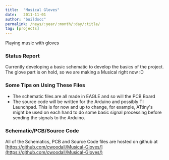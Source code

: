 ```yaml
---
title:  "Musical Gloves"
date:   2011-11-01
author: "buildscc"
permalink: /news/:year/:month/:day/:title/
tag: [projects]
---
```


Playing music with gloves

### Status Report
Currently developing a basic schematic to develop the basics of the project. The glove part is on hold, so we are making a Musical right now :D

### Some Tips on Using These Files
* The schematic files are all made in EAGLE and so will the PCB Board
* The source code will be written for the Arduino and possibly TI Launchpad. This is for now and up to change, for example, ATtiny's might be used on each hand to do some basic signal processing before sending the signals to the Arduino.

### Schematic/PCB/Source Code
All of the Schematics, PCB and Source Code files are hosted on github at [https://github.com/cwoodall/Musical-Gloves/](https://github.com/cwoodall/Musical-Gloves/)